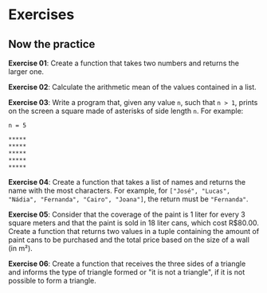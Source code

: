 # Exercises

## Now the practice

**Exercise 01**: Create a function that takes two numbers and returns the larger one.

**Exercise 02**: Calculate the arithmetic mean of the values ​​contained in a list.

**Exercise 03**: Write a program that, given any value `n`, such that `n > 1`, prints on the screen a square made of asterisks of side length `n`. For example:

```
n = 5

*****
*****
*****
*****
*****
```

**Exercise 04**: Create a function that takes a list of names and returns the name with the most characters. For example, for `["José", "Lucas", "Nádia", "Fernanda", "Cairo", "Joana"]`, the return must be `"Fernanda"`.

**Exercise 05**: Consider that the coverage of the paint is 1 liter for every 3 square meters and that the paint is sold in 18 liter cans, which cost R$80.00. Create a function that returns two values ​​in a tuple containing the amount of paint cans to be purchased and the total price based on the size of a wall (in m²).

**Exercise 06**: Create a function that receives the three sides of a triangle and informs the type of triangle formed or "it is not a triangle", if it is not possible to form a triangle.